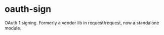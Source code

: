 oauth-sign
==========

OAuth 1 signing. Formerly a vendor lib in request/request, now a standalone module. 
